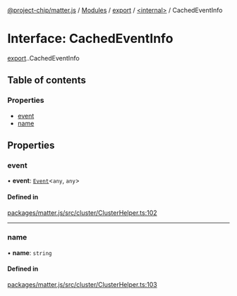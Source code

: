 [@project-chip/matter.js](../README.md) / [Modules](../modules.md) / [export](../modules/export.md) / [<internal\>](../modules/export._internal_.md) / CachedEventInfo

# Interface: CachedEventInfo

[export](../modules/export.md).[<internal>](../modules/export._internal_.md).CachedEventInfo

## Table of contents

### Properties

- [event](export._internal_.CachedEventInfo.md#event)
- [name](export._internal_.CachedEventInfo.md#name)

## Properties

### event

• **event**: [`Event`](../modules/cluster_export.md#event)<`any`, `any`\>

#### Defined in

[packages/matter.js/src/cluster/ClusterHelper.ts:102](https://github.com/project-chip/matter.js/blob/be83914/packages/matter.js/src/cluster/ClusterHelper.ts#L102)

___

### name

• **name**: `string`

#### Defined in

[packages/matter.js/src/cluster/ClusterHelper.ts:103](https://github.com/project-chip/matter.js/blob/be83914/packages/matter.js/src/cluster/ClusterHelper.ts#L103)
